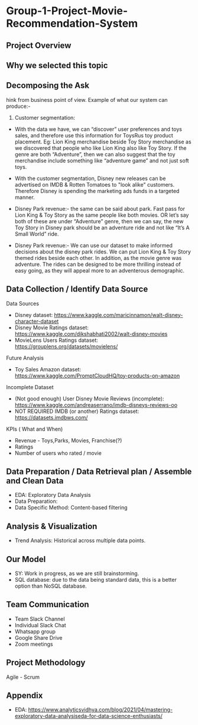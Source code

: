 # Group-1-Project-Movie-Recommendation-System

## Project Overview

## Why we selected this topic

## Decomposing the Ask
hink from business point of view. Example of what our system can produce:-
1. Customer segmentation:
* With the data we have, we can “discover” user preferences and toys sales, and therefore use this information for ToysRus toy product placement. Eg: Lion King merchandise beside Toy Story merchandise as we discovered that people who like Lion King also like Toy Story. If the genre are both “Adventure”, then we can also suggest that the toy merchandise include something like “adventure game” and not just soft toys.
* With the customer segmentation, Disney new releases can be advertised on IMDB & Rotten Tomatoes to "look alike" customers. Therefore Disney is spending the marketing ads funds in a targeted manner.

* Disney Park revenue:- the same can be said about park. Fast pass for Lion King & Toy Story as the same people like both movies. OR let’s say both of these are under “Adventure” genre, then we can say, the new Toy Story in Disney park should be an adventure ride and not like “It’s A Small World” ride.
* Disney Park revenue:- We can use our dataset to make informed decisions about the disney park rides. We can put Lion King & Toy Story themed rides beside each other. In addition, as the movie genre was adventure. The rides can be designed to be more thrilling instead of easy going, as they will appeal more to an adventerous demographic.


## Data Collection / Identify Data Source

Data Sources
- Disney dataset: https://www.kaggle.com/maricinnamon/walt-disney-character-dataset
- Disney Movie Ratings dataset: https://www.kaggle.com/dikshabhati2002/walt-disney-movies
- MovieLens Users Ratings dataset: https://grouplens.org/datasets/movielens/

Future Analysis
- Toy Sales Amazon dataset: https://www.kaggle.com/PromptCloudHQ/toy-products-on-amazon

Incomplete Dataset
- (Not good enough) User Disney Movie Reviews (incomplete): https://www.kaggle.com/andreaserrano/imdb-disneys-reviews-oo
- NOT REQUIRED IMDB (or another) Ratings dataset: https://datasets.imdbws.com/

KPIs ( What and When)
- Revenue - Toys,Parks, Movies, Franchise(?)
- Ratings
- Number of users who rated / movie

## Data Preparation / Data Retrieval plan /  Assemble and Clean Data

- EDA: Exploratory Data Analysis
- Data Preparation:
- Data Specific Method: Content-based filtering

## Analysis & Visualization

- Trend Analysis: Historical across multiple data points.

## Our Model

- SY: Work in progress, as we are still brainstorming.
- SQL database: due to the data being standard data, this is a better option than NoSQL database.

## Team Communication

- Team Slack Channel
- Individual Slack Chat
- Whatsapp group
- Google Share Drive
- Zoom meetings

## Project Methodology
Agile - Scrum

## Appendix
* EDA: https://www.analyticsvidhya.com/blog/2021/04/mastering-exploratory-data-analysiseda-for-data-science-enthusiasts/
